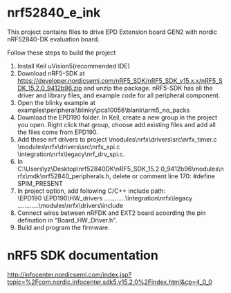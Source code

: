 # nrf52840_e_ink

This project contains files to drive EPD Extension board GEN2  with nordic nRF52840-DK  evaluation board. 

Follow these steps to build the project
1. Install Keil uVision5(recommended IDE)
2. Download nRF5-SDK at  https://developer.nordicsemi.com/nRF5_SDK/nRF5_SDK_v15.x.x/nRF5_SDK_15.2.0_9412b96.zip and unzip the package. nRF5-SDK has all the driver and library files, and example code for all peripheral component.
3. Open the blinky example at examples\peripheral\blinky\pca10056\blank\arm5_no_packs
4. Download the EPD190 folder. In Keil, create a new group in the project you open. Right click that group, choose add existing files and add all the files come from EPD190.
5. Add these nrf drivers to project
    \modules\nrfx\drivers\src\nrfx_timer.c
    \modules\nrfx\drivers\src\nrfx_spi.c
    \integration\nrfx\legacy\nrf_drv_spi.c.
6. In C:\Users\yz\Desktop\nrf52840DK\nRF5_SDK_15.2.0_9412b96\modules\nrfx\mdk\nrf52840_peripherals.h, delete or comment line 170:            #define SPIM_PRESENT
7. In project option, add following C/C++ include path:   
  \EPD190
  \EPD190\HW_drivers
  ..\..\..\..\..\..\integration\nrfx\legacy
  ..\..\..\..\..\..\modules\nrfx\drivers\include
8. Connect wires between nRFDK and EXT2 board acoording the pin defination in "Board_HW_Driver.h".
9. Build and program the firmware.

# nRF5 SDK documentation
http://infocenter.nordicsemi.com/index.jsp?topic=%2Fcom.nordic.infocenter.sdk5.v15.2.0%2Findex.html&cp=4_0_0
